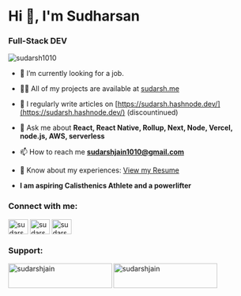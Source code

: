 <h1 align="left">Hi 👋, I'm Sudharsan</h1>
<h3 align="left">Full-Stack DEV</h3>

<p align="left"> <img src="https://komarev.com/ghpvc/?username=sudarsh1010&label=Profile%20views&color=0e75b6&style=flat" alt="sudarsh1010" /> </p>


- 🌱 I’m currently looking for a job.

- 👨‍💻 All of my projects are available at [sudarsh.me](https://www.sudarsh.me)

- 📝 I regularly write articles on [https://sudarsh.hashnode.dev/](https://sudarsh.hashnode.dev/) (discountinued)

- 💬 Ask me about **React, React Native, Rollup, Next, Node, Vercel, node.js, AWS, serverless**

- 📫 How to reach me **sudarshjain1010@gmail.com**

- 📄 Know about my experiences: [View my Resume](https://drive.google.com/file/d/1Ka9HMJlhFYrBynG1U2cSwwt1VS-0KAlu/view?usp=sharing)

- **I am aspiring Calisthenics Athlete and a powerlifter**

<h3 align="left">Connect with me:</h3>
<p align="left">
<a href="https://dev.to/sudarsh1010" target="blank"><img align="center" src="https://raw.githubusercontent.com/rahuldkjain/github-profile-readme-generator/master/src/images/icons/Social/devto.svg" alt="sudarsh1010" height="30" width="40" /></a>
<a href="https://www.hackerrank.com/sudarshjain1010" target="blank"><img align="center" src="https://raw.githubusercontent.com/rahuldkjain/github-profile-readme-generator/master/src/images/icons/Social/hackerrank.svg" alt="sudarshjain1010" height="30" width="40" /></a>
<a href="https://www.leetcode.com/sudarsh1010" target="blank"><img align="center" src="https://raw.githubusercontent.com/rahuldkjain/github-profile-readme-generator/master/src/images/icons/Social/leet-code.svg" alt="sudarsh1010" height="30" width="40" /></a>
</p>


<h3 align="left">Support:</h3>
<p><a href="https://www.buymeacoffee.com/sudarshjain"> <img align="left" src="https://cdn.buymeacoffee.com/buttons/v2/default-yellow.png" height="50" width="210" alt="sudarshjain" /></a><a href="https://ko-fi.com/sudarshjain"> <img align="left" src="https://cdn.ko-fi.com/cdn/kofi3.png?v=3" height="50" width="210" alt="sudarshjain" /></a></p>
